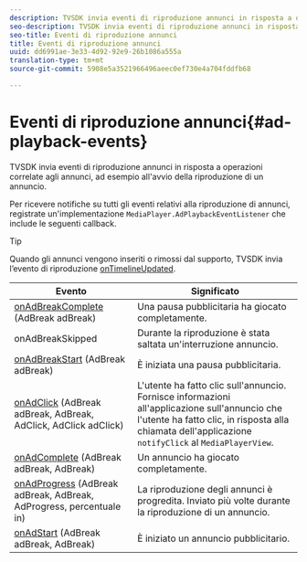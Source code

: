 ```yaml
---
description: TVSDK invia eventi di riproduzione annunci in risposta a operazioni correlate agli annunci, ad esempio all'avvio della riproduzione di un annuncio.
seo-description: TVSDK invia eventi di riproduzione annunci in risposta a operazioni correlate agli annunci, ad esempio all'avvio della riproduzione di un annuncio.
seo-title: Eventi di riproduzione annunci
title: Eventi di riproduzione annunci
uuid: dd6991ae-3e33-4d92-92e9-26b1086a555a
translation-type: tm+mt
source-git-commit: 5908e5a3521966496aeec0ef730e4a704fddfb68

---
```



# Eventi di riproduzione annunci{#ad-playback-events}

TVSDK invia eventi di riproduzione annunci in risposta a operazioni correlate agli annunci, ad esempio all&#39;avvio della riproduzione di un annuncio.

Per ricevere notifiche su tutti gli eventi relativi alla riproduzione di annunci, registrate un&#39;implementazione `MediaPlayer.AdPlaybackEventListener` che include le seguenti callback.

>[!TIP]
>
>Quando gli annunci vengono inseriti o rimossi dal supporto, TVSDK invia l’evento di riproduzione [onTimelineUpdated](https://help.adobe.com/en_US/primetime/api/psdk/javadoc_1.4/com/adobe/mediacore/MediaPlayer.PlaybackEventListener.html#onTimelineUpdated()).

| Evento | Significato |
|---|---|
| [onAdBreakComplete](https://help.adobe.com/en_US/primetime/api/psdk/javadoc_1.4/com/adobe/mediacore/MediaPlayer.AdPlaybackEventListener.html#onAdBreakComplete(com.adobe.mediacore.timeline.advertising.AdBreak)) (AdBreak adBreak) | Una pausa pubblicitaria ha giocato completamente. |
| onAdBreakSkipped | Durante la riproduzione è stata saltata un&#39;interruzione annuncio. |
| [onAdBreakStart](https://help.adobe.com/en_US/primetime/api/psdk/javadoc_1.4/com/adobe/mediacore/MediaPlayer.AdPlaybackEventListener.html#onAdBreakStart(com.adobe.mediacore.timeline.advertising.AdBreak)) (AdBreak adBreak) | È iniziata una pausa pubblicitaria. |
| [onAdClick](https://help.adobe.com/en_US/primetime/api/psdk/javadoc_1.4/com/adobe/mediacore/MediaPlayer.AdPlaybackEventListener.html#onAdClick(com.adobe.mediacore.timeline.advertising.AdBreak,%20com.adobe.mediacore.timeline.advertising.Ad,%20com.adobe.mediacore.timeline.advertising.AdClick)) (AdBreak adBreak, AdBreak, AdClick, AdClick adClick) | L&#39;utente ha fatto clic sull&#39;annuncio. Fornisce informazioni all&#39;applicazione sull&#39;annuncio che l&#39;utente ha fatto clic, in risposta alla chiamata dell&#39;applicazione `notifyClick` al `MediaPlayerView`. |
| [onAdComplete](https://help.adobe.com/en_US/primetime/api/psdk/javadoc_1.4/com/adobe/mediacore/MediaPlayer.AdPlaybackEventListener.html#onAdComplete(com.adobe.mediacore.timeline.advertising.AdBreak)) (AdBreak adBreak, AdBreak) | Un annuncio ha giocato completamente. |
| [onAdProgress](https://help.adobe.com/en_US/primetime/api/psdk/javadoc_1.4/com/adobe/mediacore/MediaPlayer.AdPlaybackEventListener.html#onAdProgress(com.adobe.mediacore.timeline.advertising.AdBreak,com.adobe.mediacore.timeline.advertising.Ad,%20int)) (AdBreak adBreak, AdBreak, AdProgress, percentuale in) | La riproduzione degli annunci è progredita. Inviato più volte durante la riproduzione di un annuncio. |
| [onAdStart](https://help.adobe.com/en_US/primetime/api/psdk/javadoc_1.4/com/adobe/mediacore/MediaPlayer.AdPlaybackEventListener.html#onAdStart(com.adobe.mediacore.timeline.advertising.AdBreak,%20com.adobe.mediacore.timeline.advertising.Ad)) (AdBreak adBreak, AdBreak) | È iniziato un annuncio pubblicitario. |